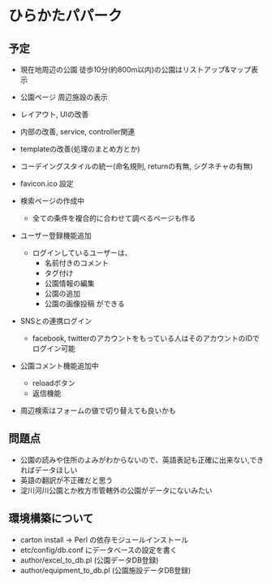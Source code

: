 # ひらかたパパーク

## 予定

* 現在地周辺の公園 徒歩10分(約800m以内)の公園はリストアップ&マップ表示

* 公園ページ 周辺施設の表示

* レイアウト, UIの改善

* 内部の改善, service, controller関連
* templateの改善(処理のまとめ方とか)
* コーデイングスタイルの統一(命名規則, returnの有無, シグネチャの有無)

* favicon.ico 設定

* 検索ページの作成中
  * 全ての条件を複合的に合わせて調べるページも作る

* ユーザー登録機能追加
  * ログインしているユーザーは、
    * 名前付きのコメント
    * タグ付け
    * 公園情報の編集
    * 公園の追加
    * 公園の画像投稿
  ができる
* SNSとの連携ログイン
  * facebook, twitterのアカウントをもっている人はそのアカウントのIDでログイン可能
* 公園コメント機能追加中
  - reloadボタン
  - 返信機能

* 周辺検索はフォームの値で切り替えても良いかも

## 問題点
* 公園の読みや住所のよみがわからないので、英語表記も正確に出来ない,できればデータほしい
* 英語の翻訳が不正確だと思う
* 淀川河川公園とか枚方市管轄外の公園がデータにないみたい

## 環境構築について
* carton install -> Perl の依存モジュールインストール
* etc/config/db.conf にデータベースの設定を書く
* author/excel_to_db.pl (公園データDB登録)
* author/equipment_to_db.pl (公園施設データDB登録)

